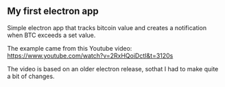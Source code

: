 ## My first electron app

Simple electron app that tracks bitcoin value and creates a notification when BTC exceeds a set value.

The example came from this Youtube video: https://www.youtube.com/watch?v=2RxHQoiDctI&t=3120s

The video is based on an older electron release, sothat I had to make quite a bit of changes.
